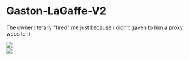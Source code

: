 # Gaston-LaGaffe-V2

The owner literally "fired" me just because i didn't gaven to him a proxy website :)

![](https://i.imgur.com/tYUvtzi.gif)<br><!--Whoops Fortnite !-->![](https://i.imgur.com/HZhN7Yg.gif)
